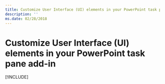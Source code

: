 ```yaml
---
title: Customize User Interface (UI) elements in your PowerPoint task pane add-in
description: ''
ms.date: 02/28/2018
---
```


# Customize User Interface (UI) elements in your PowerPoint task pane add-in

[!INCLUDE[](../includes/powerpoint-tutorial-customize-ui.md)]